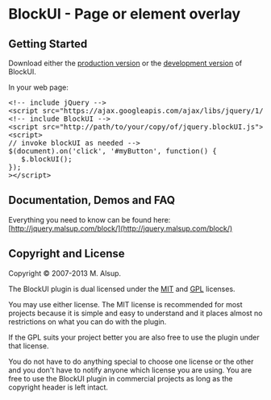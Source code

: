 # BlockUI - Page or element overlay

## Getting Started
Download either the [production version][min] or the [development version][max] of BlockUI.

[min]: http://malsup.github.com/min/jquery.blockUI.min.js
[max]: http://malsup.github.com/jquery.blockUI.js

In your web page:

<pre>
&lt;!-- include jQuery -->
&lt;script src="https://ajax.googleapis.com/ajax/libs/jquery/1/jquery.js">&lt;/script>
&lt;!-- include BlockUI -->
&lt;script src="http://path/to/your/copy/of/jquery.blockUI.js">&lt;/script>
&lt;script>
// invoke blockUI as needed -->
$(document).on('click', '#myButton', function() {
   $.blockUI();
});
>&lt;/script>
</pre>

## Documentation, Demos and FAQ
Everything you need to know can be found here: 
[http://jquery.malsup.com/block/](http://jquery.malsup.com/block/)


## Copyright and License
Copyright &copy; 2007-2013 M. Alsup.

The BlockUI plugin is dual licensed under the [MIT](http://malsup.github.com/mit-license.txt) and [GPL](http://malsup.github.com/gpl-license-v2.txt) licenses.

You may use either license.  The MIT license is recommended for most projects because it is simple and easy to understand and it places almost no restrictions on what you can do with the plugin.

If the GPL suits your project better you are also free to use the plugin under that license.

You do not have to do anything special to choose one license or the other and you don't have to notify anyone which license you are using. You are free to use the BlockUI plugin in commercial projects as long as the copyright header is left intact.
